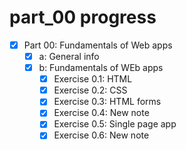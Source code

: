 # part_00 progress

- [X] Part 00: Fundamentals of Web apps
  - [X] a: General info
  - [X] b: Fundamentals of WEb apps
    - [X] Exercise 0.1: HTML
    - [X] Exercise 0.2: CSS
    - [X] Exercise 0.3: HTML forms
    - [X] Exercise 0.4: New note
    - [X] Exercise 0.5: Single page app
    - [X] Exercise 0.6: New note